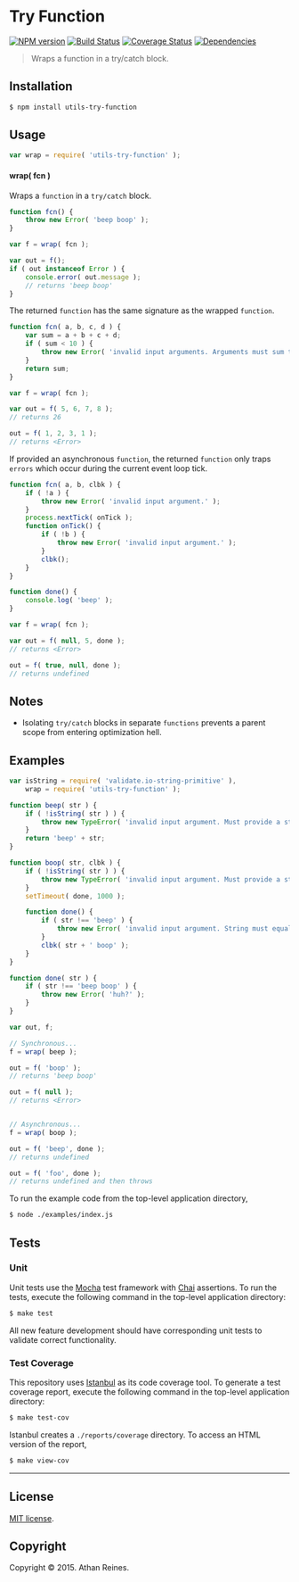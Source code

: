 Try Function
===
[![NPM version][npm-image]][npm-url] [![Build Status][travis-image]][travis-url] [![Coverage Status][codecov-image]][codecov-url] [![Dependencies][dependencies-image]][dependencies-url]

> Wraps a function in a try/catch block.


## Installation

``` bash
$ npm install utils-try-function
```


## Usage

``` javascript
var wrap = require( 'utils-try-function' );
```

#### wrap( fcn )

Wraps a `function` in a `try/catch` block.

``` javascript
function fcn() {
	throw new Error( 'beep boop' );
}

var f = wrap( fcn );

var out = f();
if ( out instanceof Error ) {
	console.error( out.message );
	// returns 'beep boop'
}
```

The returned `function` has the same signature as the wrapped `function`.

``` javascript
function fcn( a, b, c, d ) {
	var sum = a + b + c + d;
	if ( sum < 10 ) {
		throw new Error( 'invalid input arguments. Arguments must sum to a number greater than or equal to 10.' );
	}
	return sum;
}

var f = wrap( fcn );

var out = f( 5, 6, 7, 8 );
// returns 26

out = f( 1, 2, 3, 1 );
// returns <Error>
```

If provided an asynchronous `function`, the returned `function` only traps `errors` which occur during the current event loop tick.

``` javascript
function fcn( a, b, clbk ) {
	if ( !a ) {
		throw new Error( 'invalid input argument.' );
	}
	process.nextTick( onTick );
	function onTick() {
		if ( !b ) {
			throw new Error( 'invalid input argument.' );
		}
		clbk();
	}
}

function done() {
	console.log( 'beep' );
}

var f = wrap( fcn );

var out = f( null, 5, done );
// returns <Error>

out = f( true, null, done );
// returns undefined
```


## Notes

*	Isolating `try/catch` blocks in separate `functions` prevents a parent scope from entering optimization hell.


## Examples

``` javascript
var isString = require( 'validate.io-string-primitive' ),
	wrap = require( 'utils-try-function' );

function beep( str ) {
	if ( !isString( str ) ) {
		throw new TypeError( 'invalid input argument. Must provide a string primitive. Value: `' + str + '`.' );
	}
	return 'beep' + str;
}

function boop( str, clbk ) {
	if ( !isString( str ) ) {
		throw new TypeError( 'invalid input argument. Must provide a string primitive. Value: `' + str + '`.' );
	}
	setTimeout( done, 1000 );

	function done() {
		if ( str !== 'beep' ) {
			throw new Error( 'invalid input argument. String must equal `beep`. Value: `' + str + '`.' );
		}
		clbk( str + ' boop' );
	}
}

function done( str ) {
	if ( str !== 'beep boop' ) {
		throw new Error( 'huh?' );
	}
}

var out, f;

// Synchronous...
f = wrap( beep );

out = f( 'boop' );
// returns 'beep boop'

out = f( null );
// returns <Error>


// Asynchronous...
f = wrap( boop );

out = f( 'beep', done );
// returns undefined

out = f( 'foo', done );
// returns undefined and then throws
```

To run the example code from the top-level application directory,

``` bash
$ node ./examples/index.js
```


## Tests

### Unit

Unit tests use the [Mocha](http://mochajs.org/) test framework with [Chai](http://chaijs.com) assertions. To run the tests, execute the following command in the top-level application directory:

``` bash
$ make test
```

All new feature development should have corresponding unit tests to validate correct functionality.


### Test Coverage

This repository uses [Istanbul](https://github.com/gotwarlost/istanbul) as its code coverage tool. To generate a test coverage report, execute the following command in the top-level application directory:

``` bash
$ make test-cov
```

Istanbul creates a `./reports/coverage` directory. To access an HTML version of the report,

``` bash
$ make view-cov
```


---
## License

[MIT license](http://opensource.org/licenses/MIT).


## Copyright

Copyright &copy; 2015. Athan Reines.


[npm-image]: http://img.shields.io/npm/v/utils-try-function.svg
[npm-url]: https://npmjs.org/package/utils-try-function

[travis-image]: http://img.shields.io/travis/kgryte/utils-try-function/master.svg
[travis-url]: https://travis-ci.org/kgryte/utils-try-function

[codecov-image]: https://img.shields.io/codecov/c/github/kgryte/utils-try-function/master.svg
[codecov-url]: https://codecov.io/github/kgryte/utils-try-function?branch=master

[dependencies-image]: http://img.shields.io/david/kgryte/utils-try-function.svg
[dependencies-url]: https://david-dm.org/kgryte/utils-try-function

[dev-dependencies-image]: http://img.shields.io/david/dev/kgryte/utils-try-function.svg
[dev-dependencies-url]: https://david-dm.org/dev/kgryte/utils-try-function

[github-issues-image]: http://img.shields.io/github/issues/kgryte/utils-try-function.svg
[github-issues-url]: https://github.com/kgryte/utils-try-function/issues

